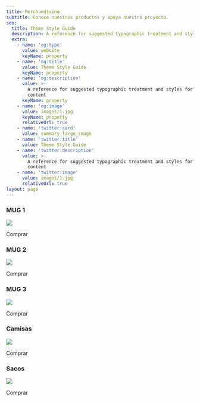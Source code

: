```yaml
---
title: Merchandising
subtitle: Conoce nuestros productos y apoya nuestro proyecto.
seo:
  title: Theme Style Guide
  description: A reference for suggested typographic treatment and styles for your content
  extra:
    - name: 'og:type'
      value: website
      keyName: property
    - name: 'og:title'
      value: Theme Style Guide
      keyName: property
    - name: 'og:description'
      value: >-
        A reference for suggested typographic treatment and styles for your
        content
      keyName: property
    - name: 'og:image'
      value: images/1.jpg
      keyName: property
      relativeUrl: true
    - name: 'twitter:card'
      value: summary_large_image
    - name: 'twitter:title'
      value: Theme Style Guide
    - name: 'twitter:description'
      value: >-
        A reference for suggested typographic treatment and styles for your
        content
    - name: 'twitter:image'
      value: images/1.jpg
      relativeUrl: true
layout: page
---
```

### MUG 1

![](/images/Mockup%204.png)

Comprar

### MUG 2

![](/images/Mockup%205.png)

Comprar

### MUG 3

![](/images/Mockup%202.png)

Comprar

### Camisas

![](/images/Mockup%203.png)

Comprar

### Sacos

![](/images/Mockup2-28240150.png)

Comprar

## &#xA;&#xA;

